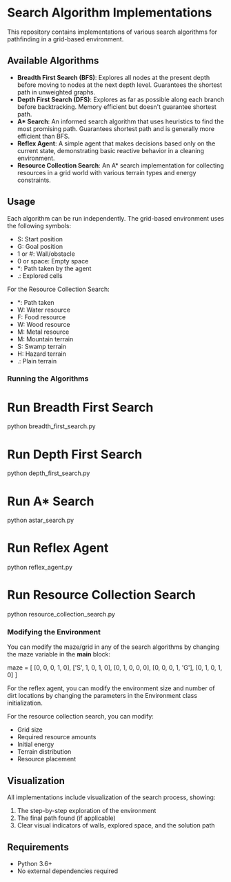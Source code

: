 # Search Algorithm Implementations

This repository contains implementations of various search algorithms for pathfinding in a grid-based environment.

## Available Algorithms

- **Breadth First Search (BFS)**: Explores all nodes at the present depth before moving to nodes at the next depth level. Guarantees the shortest path in unweighted graphs.
- **Depth First Search (DFS)**: Explores as far as possible along each branch before backtracking. Memory efficient but doesn't guarantee shortest path.
- **A\* Search**: An informed search algorithm that uses heuristics to find the most promising path. Guarantees shortest path and is generally more efficient than BFS.
- **Reflex Agent**: A simple agent that makes decisions based only on the current state, demonstrating basic reactive behavior in a cleaning environment.
- **Resource Collection Search**: An A\* search implementation for collecting resources in a grid world with various terrain types and energy constraints.

## Usage

Each algorithm can be run independently. The grid-based environment uses the following symbols:

- S: Start position
- G: Goal position
- 1 or #: Wall/obstacle
- 0 or space: Empty space
- \*: Path taken by the agent
- .: Explored cells

For the Resource Collection Search:

- \*: Path taken
- W: Water resource
- F: Food resource
- W: Wood resource
- M: Metal resource
- M: Mountain terrain
- S: Swamp terrain
- H: Hazard terrain
- .: Plain terrain

### Running the Algorithms

# Run Breadth First Search

python breadth_first_search.py

# Run Depth First Search

python depth_first_search.py

# Run A\* Search

python astar_search.py

# Run Reflex Agent

python reflex_agent.py

# Run Resource Collection Search

python resource_collection_search.py

### Modifying the Environment

You can modify the maze/grid in any of the search algorithms by changing the maze variable in the **main** block:

maze = [
[0, 0, 0, 1, 0],
['S', 1, 0, 1, 0],
[0, 1, 0, 0, 0],
[0, 0, 0, 1, 'G'],
[0, 1, 0, 1, 0]
]

For the reflex agent, you can modify the environment size and number of dirt locations by changing the parameters in the Environment class initialization.

For the resource collection search, you can modify:

- Grid size
- Required resource amounts
- Initial energy
- Terrain distribution
- Resource placement

## Visualization

All implementations include visualization of the search process, showing:

1. The step-by-step exploration of the environment
2. The final path found (if applicable)
3. Clear visual indicators of walls, explored space, and the solution path

## Requirements

- Python 3.6+
- No external dependencies required
